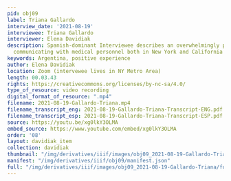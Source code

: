 ```yaml
---
pid: obj09
label: Triana Gallardo
interview_date: '2021-08-19'
interviewee: Triana Gallardo
interviewer: Elena Davidiak
description: Spanish-dominant Interviewee describes an overwhelmingly positive experience
  communicating with medical personnel both in New York and California
keywords: Argentina, positive experience
author: Elena Davidiak
location: Zoom (intervewee lives in NY Metro Area)
length: 00.03.43
rights: https://creativecommons.org/licenses/by-nc-sa/4.0/
type_of_resource: video recording
digital_format_of_resource: ".mp4"
filename: 2021-08-19-Gallardo-Triana.mp4
filename_transcript_eng: 2021-08-19-Gallardo-Triana-Transcript-ENG.pdf
filename_transcript_esp: 2021-08-19-Gallardo-Triana-Transcript-ESP.pdf
source: https://youtu.be/xg0lkY3OLMA
embed_source: https://www.youtube.com/embed/xg0lkY3OLMA
order: '08'
layout: davidiak_item
collection: davidiak
thumbnail: "/img/derivatives/iiif/images/obj09_2021-08-19-Gallardo-Triana/full/250,/0/default.jpg"
manifest: "/img/derivatives/iiif/obj09/manifest.json"
full: "/img/derivatives/iiif/images/obj09_2021-08-19-Gallardo-Triana/full/1140,/0/default.jpg"
---
```

